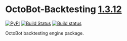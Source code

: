 # OctoBot-Backtesting [1.3.12](https://github.com/Drakkar-Software/OctoBot-Backtesting/blob/master/CHANGELOG.md)
[![PyPI](https://img.shields.io/pypi/v/OctoBot-Backtesting.svg)](https://pypi.python.org/pypi/OctoBot-Backtesting/)
[![Build Status](https://api.travis-ci.com/Drakkar-Software/OctoBot-Backtesting.svg?branch=master)](https://travis-ci.com/Drakkar-Software/OctoBot-Backtesting) 
[![Build status](https://ci.appveyor.com/api/projects/status/sisct9xel9yggme8?svg=true)](https://ci.appveyor.com/project/Herklos/octobot-backtesting)

OctoBot backtesting engine package.